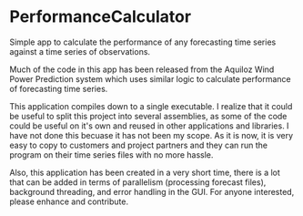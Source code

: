 PerformanceCalculator
=====================

Simple app to calculate the performance of any forecasting time series against a time series of observations.

Much of the code in this app has been released from the Aquiloz Wind Power Prediction system which uses similar
logic to calculate performance of forecasting time series.

This application compiles down to a single executable. I realize that it could be useful to split this project into several assemblies, as some of the code could be useful on it's own and reused in other applications and libraries. I have not done this becuase it has not been my scope. As it is now, it is very easy to copy to customers and project partners and they can run the program on their time series files with no more hassle.

Also, this application has been created in a very short time, there is a lot that can be added in terms of parallelism (processing forecast files), background threading, and error handling in the GUI. For anyone interested, please enhance and contribute.
